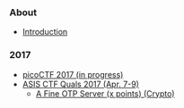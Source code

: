 ### About

* [Introduction](/README.md)

### 2017

* [picoCTF 2017 (in progress)](/2017/picoCTF_2017/README.md)
* [ASIS CTF Quals 2017 (Apr. 7-9)](/2017/ASIS_CTF_Quals_2017/README.md)
  * [A Fine OTP Server (x points) (Crypto)](/2017/ASIS_CTF_Quals_2017/problems/A_Fine_OTP_Server.md)
